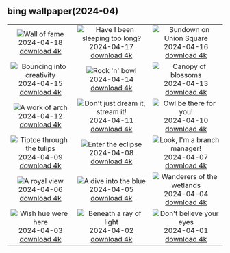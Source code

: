 ## bing wallpaper(2024-04)

|  |  |  |
| :----: | :----: | :----: |
| ![Wall of fame](https://cn.bing.com/th?id=OHR.AvilaSpain_EN-US3559491003_UHD.jpg&pid=hp&w=384&h=216&rs=1&c=4) <br/>2024-04-18 [download 4k](https://cn.bing.com/th?id=OHR.AvilaSpain_EN-US3559491003_UHD.jpg)| ![Have I been sleeping too long?](https://cn.bing.com/th?id=OHR.SpringCub_EN-US3818124104_UHD.jpg&pid=hp&w=384&h=216&rs=1&c=4) <br/>2024-04-17 [download 4k](https://cn.bing.com/th?id=OHR.SpringCub_EN-US3818124104_UHD.jpg)| ![Sundown on Union Square](https://cn.bing.com/th?id=OHR.UnionSquareNYC_EN-US3633149979_UHD.jpg&pid=hp&w=384&h=216&rs=1&c=4) <br/>2024-04-16 [download 4k](https://cn.bing.com/th?id=OHR.UnionSquareNYC_EN-US3633149979_UHD.jpg)|
| ![Bouncing into creativity](https://cn.bing.com/th?id=OHR.RedBallBelgium_EN-US3314192425_UHD.jpg&pid=hp&w=384&h=216&rs=1&c=4) <br/>2024-04-15 [download 4k](https://cn.bing.com/th?id=OHR.RedBallBelgium_EN-US3314192425_UHD.jpg)| ![Rock 'n' bowl](https://cn.bing.com/th?id=OHR.BowlingBallCali_EN-US3241530931_UHD.jpg&pid=hp&w=384&h=216&rs=1&c=4) <br/>2024-04-14 [download 4k](https://cn.bing.com/th?id=OHR.BowlingBallCali_EN-US3241530931_UHD.jpg)| ![Canopy of blossoms](https://cn.bing.com/th?id=OHR.SpringApple_EN-US3148648329_UHD.jpg&pid=hp&w=384&h=216&rs=1&c=4) <br/>2024-04-13 [download 4k](https://cn.bing.com/th?id=OHR.SpringApple_EN-US3148648329_UHD.jpg)|
| ![A work of arch](https://cn.bing.com/th?id=OHR.SunsetArchesNP_EN-US2974318595_UHD.jpg&pid=hp&w=384&h=216&rs=1&c=4) <br/>2024-04-12 [download 4k](https://cn.bing.com/th?id=OHR.SunsetArchesNP_EN-US2974318595_UHD.jpg)| ![Don't just dream it, stream it!](https://cn.bing.com/th?id=OHR.DragonWaterfall_EN-US2799967886_UHD.jpg&pid=hp&w=384&h=216&rs=1&c=4) <br/>2024-04-11 [download 4k](https://cn.bing.com/th?id=OHR.DragonWaterfall_EN-US2799967886_UHD.jpg)| ![Owl be there for you!](https://cn.bing.com/th?id=OHR.OwlSiblings_EN-US2594321387_UHD.jpg&pid=hp&w=384&h=216&rs=1&c=4) <br/>2024-04-10 [download 4k](https://cn.bing.com/th?id=OHR.OwlSiblings_EN-US2594321387_UHD.jpg)|
| ![Tiptoe through the tulips](https://cn.bing.com/th?id=OHR.SkagitValleyTulips_EN-US2489408645_UHD.jpg&pid=hp&w=384&h=216&rs=1&c=4) <br/>2024-04-09 [download 4k](https://cn.bing.com/th?id=OHR.SkagitValleyTulips_EN-US2489408645_UHD.jpg)| ![Enter the eclipse](https://cn.bing.com/th?id=OHR.SolarEclipseOregon_EN-US2134131862_UHD.jpg&pid=hp&w=384&h=216&rs=1&c=4) <br/>2024-04-08 [download 4k](https://cn.bing.com/th?id=OHR.SolarEclipseOregon_EN-US2134131862_UHD.jpg)| ![Look, I'm a branch manager!](https://cn.bing.com/th?id=OHR.BeaverDenali_EN-US1894047698_UHD.jpg&pid=hp&w=384&h=216&rs=1&c=4) <br/>2024-04-07 [download 4k](https://cn.bing.com/th?id=OHR.BeaverDenali_EN-US1894047698_UHD.jpg)|
| ![A royal view](https://cn.bing.com/th?id=OHR.JapanHimeji_EN-US1768279571_UHD.jpg&pid=hp&w=384&h=216&rs=1&c=4) <br/>2024-04-06 [download 4k](https://cn.bing.com/th?id=OHR.JapanHimeji_EN-US1768279571_UHD.jpg)| ![A dive into the blue](https://cn.bing.com/th?id=OHR.BahamasSpace_EN-US1544254149_UHD.jpg&pid=hp&w=384&h=216&rs=1&c=4) <br/>2024-04-05 [download 4k](https://cn.bing.com/th?id=OHR.BahamasSpace_EN-US1544254149_UHD.jpg)| ![Wanderers of the wetlands](https://cn.bing.com/th?id=OHR.AntelopeBotswana_EN-US3335739405_UHD.jpg&pid=hp&w=384&h=216&rs=1&c=4) <br/>2024-04-04 [download 4k](https://cn.bing.com/th?id=OHR.AntelopeBotswana_EN-US3335739405_UHD.jpg)|
| ![Wish hue were here](https://cn.bing.com/th?id=OHR.KyrgyzstanRainbow_EN-US3266651913_UHD.jpg&pid=hp&w=384&h=216&rs=1&c=4) <br/>2024-04-03 [download 4k](https://cn.bing.com/th?id=OHR.KyrgyzstanRainbow_EN-US3266651913_UHD.jpg)| ![Beneath a ray of light](https://cn.bing.com/th?id=OHR.JutlandSpring_EN-US3202382460_UHD.jpg&pid=hp&w=384&h=216&rs=1&c=4) <br/>2024-04-02 [download 4k](https://cn.bing.com/th?id=OHR.JutlandSpring_EN-US3202382460_UHD.jpg)| ![Don't believe your eyes](https://cn.bing.com/th?id=OHR.PalazzoFarnese_EN-US3142967327_UHD.jpg&pid=hp&w=384&h=216&rs=1&c=4) <br/>2024-04-01 [download 4k](https://cn.bing.com/th?id=OHR.PalazzoFarnese_EN-US3142967327_UHD.jpg)|
